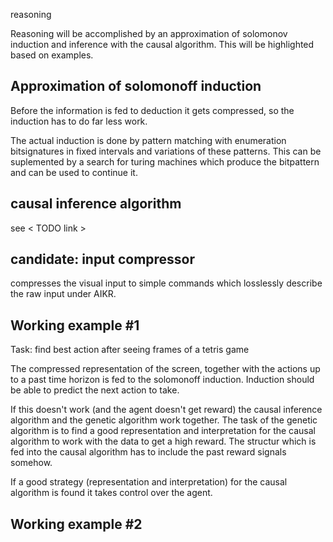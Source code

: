 reasoning

Reasoning will be accomplished by an approximation of solomonov induction and inference with the causal algorithm.
This will be highlighted based on examples.

Approximation of solomonoff induction
----

Before the information is fed to deduction it gets compressed, so the induction has to do far less work.

The actual induction is done by pattern matching with enumeration bitsignatures in fixed intervals and variations of these patterns.
This can be suplemented by a search for turing machines which produce the bitpattern and can be used to continue it.

causal inference algorithm
----

see < TODO link >


candidate: input compressor
----

compresses the visual input to simple commands which losslessly describe the raw input under AIKR.






Working example #1
----

Task: find best action after seeing frames of a tetris game

The compressed representation of the screen, together with the actions up to a past time horizon is fed to the solomonoff induction.
Induction should be able to predict the next action to take.

If this doesn't work (and the agent doesn't get reward) the causal inference algorithm and the genetic algorithm work together.
The task of the genetic algorithm is to find a good representation and interpretation for the causal algorithm to work with the data to get a high reward.
The structur which is fed into the causal algorithm has to include the past reward signals somehow.

If a good strategy (representation and interpretation) for the causal algorithm is found it takes control over the agent.


Working example #2
---
